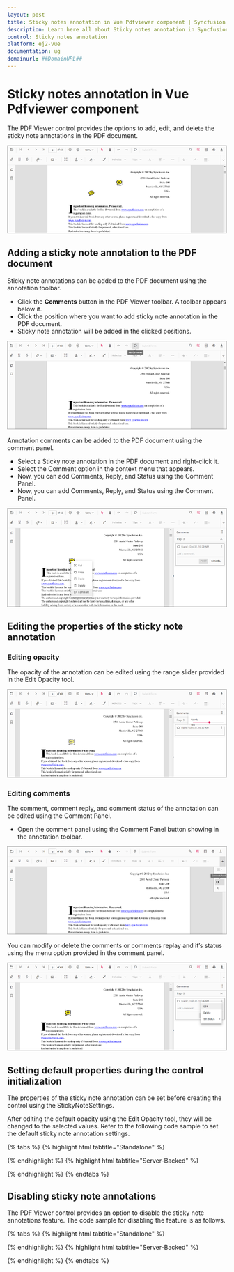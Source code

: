 ```yaml
---
layout: post
title: Sticky notes annotation in Vue Pdfviewer component | Syncfusion
description: Learn here all about Sticky notes annotation in Syncfusion Vue Pdfviewer component of Syncfusion Essential JS 2 and more.
control: Sticky notes annotation 
platform: ej2-vue
documentation: ug
domainurl: ##DomainURL##
---
```


# Sticky notes annotation in Vue Pdfviewer component

The PDF Viewer control provides the options to add, edit, and delete the sticky note annotations in the PDF document.

![StickyNotesAnnotation](../../pdfviewer/images/stickynotes_annotation.png)

## Adding a sticky note annotation to the PDF document

Sticky note annotations can be added to the PDF document using the annotation toolbar.

* Click the **Comments** button in the PDF Viewer toolbar. A toolbar appears below it.
* Click the position where you want to add sticky note annotation in the PDF document.
* Sticky note annotation will be added in the clicked positions.

![StickyNotesTool](../../pdfviewer/images/stickynotes_tool.png)

Annotation comments can be added to the PDF document using the comment panel.

* Select a Sticky note annotation in the PDF document and right-click it.
* Select the Comment option in the context menu that appears.
* Now, you can add Comments, Reply, and Status using the Comment Panel.
* Now, you can add Comments, Reply, and Status using the Comment Panel.

![StickyNotesComment](../../pdfviewer/images/stickynotes_comment.png)

## Editing the properties of the sticky note annotation

### Editing opacity

The opacity of the annotation can be edited using the range slider provided in the Edit Opacity tool.

![StickyNotesOpacity](../../pdfviewer/images/sticky_opacity.png)

### Editing comments

The comment, comment reply, and comment status of the annotation can be edited using the Comment Panel.

* Open the comment panel using the Comment Panel button showing in the annotation toolbar.

![StickyNotesComment](../../pdfviewer/images/commentPanel.png)

You can modify or delete the comments or comments replay and it’s status using the menu option provided in the comment panel.

![StickyNotesEdit](../../pdfviewer/images/sticky_editbtn.png)

## Setting default properties during the control initialization

The properties of the sticky note annotation can be set before creating the control using the StickyNoteSettings.

After editing the default opacity using the Edit Opacity tool, they will be changed to the selected values. Refer to the following code sample to set the default sticky note annotation settings.


{% tabs %}
{% highlight html tabtitle="Standalone" %}

<template>
  <div id="app">
      <ejs-pdfviewer
          id="pdfViewer"
          ref="pdfviewer"
          :documentPath="documentPath"
          :stickyNotesSettings="stickyNotesSettings">
      </ejs-pdfviewer>
  </div>
</template>

<script>
import Vue from 'vue';
import { PdfViewerPlugin, Toolbar, Magnification, Navigation, 
         LinkAnnotation, BookmarkView, ThumbnailView, Print,
         TextSelection, TextSearch, Annotation, FormFields, FormDesigner } from '@syncfusion/ej2-vue-pdfviewer';
Vue.use(PdfViewerPlugin);

export default {
  name: 'app',
  data () {
    return {
      documentPath:"https://cdn.syncfusion.com/content/pdf/pdf-succinctly.pdf",
      stickyNotesSettings: {author: 'Syncfusion'}
    };
  },
  
  provide: {
    PdfViewer: [ Toolbar, Magnification, Navigation, LinkAnnotation, BookmarkView, ThumbnailView, 
                 Print, TextSelection, TextSearch, Annotation, FormFields, FormDesigner ]},

}
</script>

{% endhighlight %}
{% highlight html tabtitle="Server-Backed" %}
<template>
  <div id="app">
      <ejs-pdfviewer
          id="pdfViewer"
          ref="pdfviewer"
          :serviceUrl="serviceUrl"
          :documentPath="documentPath"
          :stickyNotesSettings="stickyNotesSettings">
      </ejs-pdfviewer>
  </div>
</template>

<script>
import Vue from 'vue';
import { PdfViewerPlugin, Toolbar, Magnification, Navigation, 
         LinkAnnotation, BookmarkView, ThumbnailView, Print,
         TextSelection, TextSearch, Annotation, FormFields, FormDesigner } from '@syncfusion/ej2-vue-pdfviewer';
Vue.use(PdfViewerPlugin);

export default {
  name: 'app',
  data () {
    return {
      serviceUrl:"https://ej2services.syncfusion.com/production/web-services/api/pdfviewer",
      documentPath:"https://cdn.syncfusion.com/content/pdf/pdf-succinctly.pdf",
      stickyNotesSettings: {author: 'Syncfusion'}
    };
  },
  
  provide: {
    PdfViewer: [ Toolbar, Magnification, Navigation, LinkAnnotation, BookmarkView, ThumbnailView, 
                 Print, TextSelection, TextSearch, Annotation, FormFields, FormDesigner ]},

}
</script>
{% endhighlight %}
{% endtabs %}

## Disabling sticky note annotations

The PDF Viewer control provides an option to disable the sticky note annotations feature. The code sample for disabling the feature is as follows.

{% tabs %}
{% highlight html tabtitle="Standalone" %}

<template>
  <div id="app">
      <ejs-pdfviewer
          id="pdfViewer"
          ref="pdfviewer"
          :documentPath="documentPath"
          :enableStickyNotesAnnotation="enableStickyNotesAnnotation">
      </ejs-pdfviewer>
  </div>
</template>

<script>
import Vue from 'vue';
import { PdfViewerPlugin, Toolbar, Magnification, Navigation, 
         LinkAnnotation, BookmarkView, ThumbnailView, Print,
         TextSelection, TextSearch, Annotation, FormFields, FormDesigner } from '@syncfusion/ej2-vue-pdfviewer';
Vue.use(PdfViewerPlugin);

export default {
  name: 'app',
  data () {
    return {
      documentPath:"https://cdn.syncfusion.com/content/pdf/pdf-succinctly.pdf",
      enableStickyNotesAnnotation: false
    };
  },
  
  provide: {
    PdfViewer: [ Toolbar, Magnification, Navigation, LinkAnnotation, BookmarkView, ThumbnailView, 
                 Print, TextSelection, TextSearch, Annotation, FormFields, FormDesigner ]},

}
</script>

{% endhighlight %}
{% highlight html tabtitle="Server-Backed" %}
<template>
  <div id="app">
      <ejs-pdfviewer
          id="pdfViewer"
          ref="pdfviewer"
          :serviceUrl="serviceUrl"
          :documentPath="documentPath"
          :enableStickyNotesAnnotation="enableStickyNotesAnnotation">
      </ejs-pdfviewer>
  </div>
</template>

<script>
import Vue from 'vue';
import { PdfViewerPlugin, Toolbar, Magnification, Navigation, 
         LinkAnnotation, BookmarkView, ThumbnailView, Print,
         TextSelection, TextSearch, Annotation, FormFields, FormDesigner } from '@syncfusion/ej2-vue-pdfviewer';
Vue.use(PdfViewerPlugin);

export default {
  name: 'app',
  data () {
    return {
      serviceUrl:"https://ej2services.syncfusion.com/production/web-services/api/pdfviewer",
      documentPath:"https://cdn.syncfusion.com/content/pdf/pdf-succinctly.pdf",
      enableStickyNotesAnnotation: false
    };
  },
  
  provide: {
    PdfViewer: [ Toolbar, Magnification, Navigation, LinkAnnotation, BookmarkView, ThumbnailView, 
                 Print, TextSelection, TextSearch, Annotation, FormFields, FormDesigner ]},

}
</script>
{% endhighlight %}
{% endtabs %}